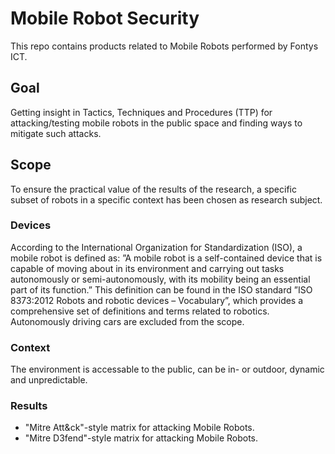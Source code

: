# Mobile Robot Security

This repo contains products related to Mobile Robots performed by Fontys ICT.

## Goal
Getting insight in Tactics, Techniques and Procedures (TTP) for attacking/testing mobile robots in the public space and finding ways to mitigate such attacks.

## Scope
To ensure the practical value of the results of the research, a specific subset of robots in a specific context has been chosen as research subject.
### Devices
According to the International Organization for Standardization (ISO), a mobile robot is defined as:
”A mobile robot is a self-contained device that is capable of moving about in its environment and carrying out tasks autonomously or semi-autonomously, with its mobility being an essential part of its function.”
This definition can be found in the ISO standard ”ISO 8373:2012 Robots and robotic devices – Vocabulary”, which provides a comprehensive set of definitions and terms related to robotics. 
Autonomously driving cars are excluded from the scope.
### Context
The environment is accessable to the public, can be in- or outdoor, dynamic and unpredictable. 

### Results
- "Mitre Att&ck"-style matrix for attacking Mobile Robots.
- "Mitre D3fend"-style matrix for attacking Mobile Robots.
